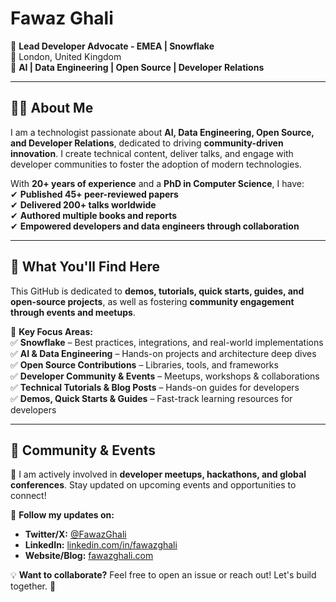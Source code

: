 # **Fawaz Ghali**

🚀 **Lead Developer Advocate - EMEA | Snowflake**  
📍 London, United Kingdom  
🎤 **AI | Data Engineering | Open Source | Developer Relations**  

---

## **👨‍💻 About Me**  
I am a technologist passionate about **AI, Data Engineering, Open Source, and Developer Relations**, dedicated to driving **community-driven innovation**. I create technical content, deliver talks, and engage with developer communities to foster the adoption of modern technologies.  

With **20+ years of experience** and a **PhD in Computer Science**, I have:  
✔ **Published 45+ peer-reviewed papers**  
✔ **Delivered 200+ talks worldwide**  
✔ **Authored multiple books and reports**  
✔ **Empowered developers and data engineers through collaboration**  

---

## **🚀 What You'll Find Here**  
This GitHub is dedicated to **demos, tutorials, quick starts, guides, and open-source projects**, as well as fostering **community engagement through events and meetups**.  

📌 **Key Focus Areas:**  
✅ **Snowflake** – Best practices, integrations, and real-world implementations  
✅ **AI & Data Engineering** – Hands-on projects and architecture deep dives  
✅ **Open Source Contributions** – Libraries, tools, and frameworks  
✅ **Developer Community & Events** – Meetups, workshops & collaborations  
✅ **Technical Tutorials & Blog Posts** – Hands-on guides for developers  
✅ **Demos, Quick Starts & Guides** – Fast-track learning resources for developers  

---

## **📅 Community & Events**  
📢 I am actively involved in **developer meetups, hackathons, and global conferences**. Stay updated on upcoming events and opportunities to connect!  

🔗 **Follow my updates on:**  
- **Twitter/X:** [@FawazGhali](#)  
- **LinkedIn:** [linkedin.com/in/fawazghali](#)  
- **Website/Blog:** [fawazghali.com](#)  

💡 **Want to collaborate?** Feel free to open an issue or reach out! Let's build together. 🚀
